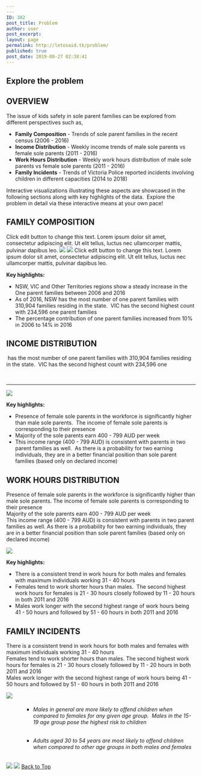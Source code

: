 ```yaml
---
---
ID: 382
post_title: Problem
author: user
post_excerpt:
layout: page
permalink: http://letosaid.tk/problem/
published: true
post_date: 2019-08-27 02:38:41
---
```

<h2>Explore the problem</h2>		
			<h2>OVERVIEW</h2>		
		<p>The issue of kids safety in sole parent families can be explored from different perspectives such as,</p><ul><li><b>Family Composition</b> - Trends of sole parent families in the recent census (2006 - 2016)</li><li><b>Income Distribution</b> - Weekly income trends of male sole parents vs female sole parents (2011 - 2016)</li><li><strong>Work Hours Distribution</strong> - Weekly work hours distribution of male sole parents vs female sole parents (2011 - 2016)</li><li><strong>Family Incidents</strong> - Trends of Victoria Police reported incidents involving children in different capacities (2014 to 2018)</li></ul><p>Interactive visualizations illustrating these aspects are showcased in the following sections along with key highlights of the data.  Explore the problem in detail via these interactive means at your own pace!</p>		
			<h2>FAMILY COMPOSITION</h2>		
		Click edit button to change this text. Lorem ipsum dolor sit amet, consectetur adipiscing elit. Ut elit tellus, luctus nec ullamcorper mattis, pulvinar dapibus leo.		
			<noscript><a href='#'><img alt=' ' src='https:&#47;&#47;public.tableau.com&#47;static&#47;images&#47;Fa&#47;FamilyComposition-TwoMap&#47;SingleMap&#47;1_rss.png' style='border: none' /></a></noscript><object class='tableauViz'  style='display:none;'><param name='host_url' value='https%3A%2F%2Fpublic.tableau.com%2F' /> <param name='embed_code_version' value='3' /> <param name='site_root' value='' /><param name='name' value='FamilyComposition-TwoMap&#47;SingleMap' /><param name='tabs' value='no' /><param name='toolbar' value='yes' /><param name='static_image' value='https:&#47;&#47;public.tableau.com&#47;static&#47;images&#47;Fa&#47;FamilyComposition-TwoMap&#47;SingleMap&#47;1.png' /> <param name='animate_transition' value='yes' /><param name='display_static_image' value='yes' /><param name='display_spinner' value='yes' /><param name='display_overlay' value='yes' /><param name='display_count' value='yes' /><param name='filter' value='publish=yes' /></object>                		
			<noscript><a href='#'><img alt=' ' src='https:&#47;&#47;public.tableau.com&#47;static&#47;images&#47;Fa&#47;FamilyComposition-Line&#47;FamiliesTrend-Option2&#47;1_rss.png' style='border: none' /></a></noscript><object class='tableauViz'  style='display:none;'><param name='host_url' value='https%3A%2F%2Fpublic.tableau.com%2F' /> <param name='embed_code_version' value='3' /> <param name='site_root' value='' /><param name='name' value='FamilyComposition-Line&#47;FamiliesTrend-Option2' /><param name='tabs' value='no' /><param name='toolbar' value='yes' /><param name='static_image' value='https:&#47;&#47;public.tableau.com&#47;static&#47;images&#47;Fa&#47;FamilyComposition-Line&#47;FamiliesTrend-Option2&#47;1.png' /> <param name='animate_transition' value='yes' /><param name='display_static_image' value='yes' /><param name='display_spinner' value='yes' /><param name='display_overlay' value='yes' /><param name='display_count' value='yes' /></object>                		
		Click edit button to change this text. Lorem ipsum dolor sit amet, consectetur adipiscing elit. Ut elit tellus, luctus nec ullamcorper mattis, pulvinar dapibus leo.<p><b>Key highlights:</b></p><ul><li>NSW, VIC and Other Territories regions show a steady increase in the One parent families between 2006 and 2016</li><li>As of 2016, NSW has the most number of one parent families with 310,904 families residing in the state.  VIC has the second highest count with 234,596 one parent families</li><li>The percentage contribution of one parent families increased from 10% in 2006 to 14% in 2016</li></ul>		
			<h2>INCOME DISTRIBUTION</h2>		
		<p> has the most number of one parent families with 310,904 families residing in the state.  VIC has the second highest count with 234,596 one</p> <hr />		
			<noscript><a href='#'><img alt=' ' src='https:&#47;&#47;public.tableau.com&#47;static&#47;images&#47;Le&#47;LetosAid-IncomebyLoneParentGender&#47;IncomeofLoneParentsbySex&#47;1_rss.png' style='border: none' /></a></noscript><object class='tableauViz'  style='display:none;'><param name='host_url' value='https%3A%2F%2Fpublic.tableau.com%2F' /> <param name='embed_code_version' value='3' /> <param name='site_root' value='' /><param name='name' value='LetosAid-IncomebyLoneParentGender&#47;IncomeofLoneParentsbySex' /><param name='tabs' value='no' /><param name='toolbar' value='yes' /><param name='static_image' value='https:&#47;&#47;public.tableau.com&#47;static&#47;images&#47;Le&#47;LetosAid-IncomebyLoneParentGender&#47;IncomeofLoneParentsbySex&#47;1.png' /> <param name='animate_transition' value='yes' /><param name='display_static_image' value='yes' /><param name='display_spinner' value='yes' /><param name='display_overlay' value='yes' /><param name='display_count' value='yes' /><param name='filter' value='publish=yes' /></object>                		
		<p><b>Key highlights:</b></p><ul><li>Presence of female sole parents in the workforce is significantly higher than male sole parents.  The income of female sole parents is corresponding to their presence</li><li>Majority of the sole parents earn 400 - 799 AUD per week</li><li>This income range (400 - 799 AUD) is consistent with parents in two parent families as well.  As there is a probability for two earning individuals, they are in a better financial position than sole parent families (based only on declared income)</li></ul>		
			<h2>WORK HOURS DISTRIBUTION</h2>		
		<p>Presence of female sole parents in the workforce is significantly higher than male sole parents. The income of female sole parents is corresponding to their presence<br />Majority of the sole parents earn 400 - 799 AUD per week<br />This income range (400 - 799 AUD) is consistent with parents in two parent families as well. As there is a probability for two earning individuals, they are in a better financial position than sole parent families (based only on declared income)</p>		
			<noscript><a href='#'><img alt=' ' src='https:&#47;&#47;public.tableau.com&#47;static&#47;images&#47;Le&#47;LetosAid-HoursworkedbyLoneParentGender-2&#47;HoursworkedbyLoneParentGender-Option2&#47;1_rss.png' style='border: none' /></a></noscript><object class='tableauViz'  style='display:none;'><param name='host_url' value='https%3A%2F%2Fpublic.tableau.com%2F' /> <param name='embed_code_version' value='3' /> <param name='site_root' value='' /><param name='name' value='LetosAid-HoursworkedbyLoneParentGender-2&#47;HoursworkedbyLoneParentGender-Option2' /><param name='tabs' value='no' /><param name='toolbar' value='yes' /><param name='static_image' value='https:&#47;&#47;public.tableau.com&#47;static&#47;images&#47;Le&#47;LetosAid-HoursworkedbyLoneParentGender-2&#47;HoursworkedbyLoneParentGender-Option2&#47;1.png' /> <param name='animate_transition' value='yes' /><param name='display_static_image' value='yes' /><param name='display_spinner' value='yes' /><param name='display_overlay' value='yes' /><param name='display_count' value='yes' /><param name='filter' value='publish=yes' /></object>                		
		<p><b>Key highlights:</b></p><ul><li>There is a consistent trend in work hours for both males and females with maximum individuals working 31 - 40 hours</li><li>Females tend to work shorter hours than males.  The second highest work hours for females is 21 - 30 hours closely followed by 11 - 20 hours in both 2011 and 2016</li><li>Males work longer with the second highest range of work hours being 41 - 50 hours and followed by 51 - 60 hours in both 2011 and 2016</li></ul>		
			<h2>FAMILY INCIDENTS</h2>		
		<p>There is a consistent trend in work hours for both males and females with maximum individuals working 31 - 40 hours<br />Females tend to work shorter hours than males. The second highest work hours for females is 21 - 30 hours closely followed by 11 - 20 hours in both 2011 and 2016<br />Males work longer with the second highest range of work hours being 41 - 50 hours and followed by 51 - 60 hours in both 2011 and 2016</p>		
			<noscript><a href='#'><img alt=' ' src='https:&#47;&#47;public.tableau.com&#47;static&#47;images&#47;In&#47;Incidentswithchildrenvictims2014to2018&#47;Incidentswithchildrenvictims&#47;1_rss.png' style='border: none' /></a></noscript><object class='tableauViz'  style='display:none;'><param name='host_url' value='https%3A%2F%2Fpublic.tableau.com%2F' /> <param name='embed_code_version' value='3' /> <param name='site_root' value='' /><param name='name' value='Incidentswithchildrenvictims2014to2018&#47;Incidentswithchildrenvictims' /><param name='tabs' value='no' /><param name='toolbar' value='yes' /><param name='static_image' value='https:&#47;&#47;public.tableau.com&#47;static&#47;images&#47;In&#47;Incidentswithchildrenvictims2014to2018&#47;Incidentswithchildrenvictims&#47;1.png' /> <param name='animate_transition' value='yes' /><param name='display_static_image' value='yes' /><param name='display_spinner' value='yes' /><param name='display_overlay' value='yes' /><param name='display_count' value='yes' /><param name='filter' value='publish=yes' /></object>                		
		<ul><li style="list-style-type: none;"><ol><li style="list-style-type: none;"><ul><li style="font-weight: 400;"><h6>Males in general are more likely to offend children when compared to females for any given age group.  Males in the 15-19 age group pose the highest risk to children</h6></li><li style="font-weight: 400;"><h6>Adults aged 30 to 54 years are most likely to offend children when compared to other age groups in both males and females</h6></li></ul></li></ol></li></ul>		
			<noscript><a href='#'><img alt=' ' src='https:&#47;&#47;public.tableau.com&#47;static&#47;images&#47;In&#47;IncidentswithChildrenPresent&#47;Incidentswithchildrenpresent&#47;1_rss.png' style='border: none' /></a></noscript><object class='tableauViz'  style='display:none;'><param name='host_url' value='https%3A%2F%2Fpublic.tableau.com%2F' /> <param name='embed_code_version' value='3' /> <param name='site_root' value='' /><param name='name' value='IncidentswithChildrenPresent&#47;Incidentswithchildrenpresent' /><param name='tabs' value='no' /><param name='toolbar' value='yes' /><param name='static_image' value='https:&#47;&#47;public.tableau.com&#47;static&#47;images&#47;In&#47;IncidentswithChildrenPresent&#47;Incidentswithchildrenpresent&#47;1.png' /> <param name='animate_transition' value='yes' /><param name='display_static_image' value='yes' /><param name='display_spinner' value='yes' /><param name='display_overlay' value='yes' /><param name='display_count' value='yes' /><param name='filter' value='publish=yes' /></object>                		
			<noscript><a href='#'><img alt=' ' src='https:&#47;&#47;public.tableau.com&#47;static&#47;images&#47;Of&#47;OffendersbyAgewhenVictimsareChildren&#47;ChildrenVictimsIncidentOffendersbyAge&#47;1_rss.png' style='border: none' /></a></noscript><object class='tableauViz'  style='display:none;'><param name='host_url' value='https%3A%2F%2Fpublic.tableau.com%2F' /> <param name='embed_code_version' value='3' /> <param name='site_root' value='' /><param name='name' value='OffendersbyAgewhenVictimsareChildren&#47;ChildrenVictimsIncidentOffendersbyAge' /><param name='tabs' value='no' /><param name='toolbar' value='yes' /><param name='static_image' value='https:&#47;&#47;public.tableau.com&#47;static&#47;images&#47;Of&#47;OffendersbyAgewhenVictimsareChildren&#47;ChildrenVictimsIncidentOffendersbyAge&#47;1.png' /> <param name='animate_transition' value='yes' /><param name='display_static_image' value='yes' /><param name='display_spinner' value='yes' /><param name='display_overlay' value='yes' /><param name='display_count' value='yes' /><param name='filter' value='publish=yes' /></object>                		
			<a href="#top" role="button">
						Back to Top
					</a>